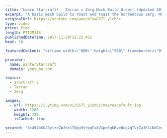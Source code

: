 ```yaml
---
title: "Learn Starcraft! - Terran v Zerg Mech Build Order! (Updated 2018)"
excerpt: "A basic mech build to roast and toast the horrendous zerg. Meant for lower level players looking for some direction! -- Watch live at https://www.twitch.tv/wintergaming"
originalUrl: https://youtube.com/watch?v=GS7l_y1cbSc
type: video
price: Free
length: PT13M11S
publishedDateTime: 2017-11-20T12:22:45Z
heat: 50

featuredContent: "<iframe width=\"800\" height=\"500\" frameborder=\"0\" src=\"https://www.youtube.com/embed/GS7l_y1cbSc\" allow=\"accelerometer; autoplay; encrypted-media; gyroscope; picture-in-picture\" allowfullscreen></iframe>"

provider:
  name: WinterStarcraft
  domain: youtube.com

topics:
  - StarCraft 2
  - Terran
  - Zerg

images:
  - url: https://i.ytimg.com/vi/GS7l_y1cbSc/maxresdefault.jpg
    width: 1280
    height: 720
    isCached: true

secured: "Bc494bKUJ6yi+eZWfdx1TQgu9V+pgFaXVGpn6qKRve0ug2qTVrZafK1LNNCequI+zDCXAXoFP83Pt/o3qWNvhy3wGj2LASu4YXEuValiVl8tpGwJ26e/TEZ2mLayBhrKV/MfmcBcNLRDnKLlyOV+fcCDnO3vOuGebhc2CHY7amuATVq4u2gzwV+BdO5Njv/q4kQG3Ohw49ohw16RJTE8i3SiGPxL8enpe7KOFbDORdzUUAD5I8MECV74hKA8BlB3M2JaESY91KNjt12ls2GyvaMjUUyZC6cGf4hf5MF8qrKJLPiE+p/3ZZi2R4L/fFsF1guRE/f2JpCDP64oISfTv2KAkqdD4DA04LqchHqu1SWpBtifMyYlQShqWYRAaan6VaczdlESDv/Ych8lm9cnCeCPb7yYu/M+DRGf67uHUV0=;pUVqxma1pVvz68AH7H2xLA=="
---
```


